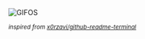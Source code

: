 <div align="justify">
<picture>
    <source media="(prefers-color-scheme: dark)" srcset="https://i.ibb.co/JKVFGLD/output-gif.gif">
    <source media="(prefers-color-scheme: light)" srcset="https://i.ibb.co/JKVFGLD/output-gif.gif">
    <img alt="GIFOS" src="https://i.ibb.co/JKVFGLD/output-gif.gif">
</picture>

<sub><i>inspired from [x0rzavi/github-readme-terminal](https://github.com/x0rzavi/github-readme-terminal)</i></sub>

</div>

<!-- Image deletion URL: https://ibb.co/HV6pbv5/e15a9d3d0f4f3c9875adae10a98c03a6 -->